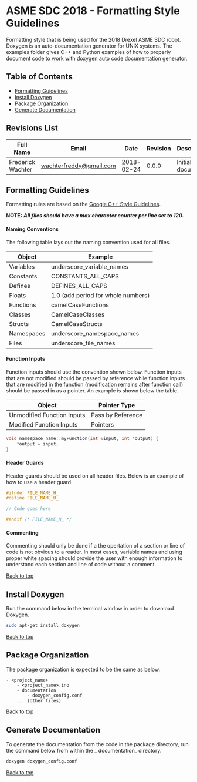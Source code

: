 # ASME SDC 2018 - Formatting Style Guidelines

Formatting style that is being used for the 2018 Drexel ASME SDC robot. Doxygen is an auto-documentation generator for 
UNIX systems. The examples folder gives C++ and Python examples of how to properly document code to work with doxygen 
auto code documentation generator. 

## Table of Contents
- [Formatting Guidelines](#format)
- [Install Doxygen](#install)
- [Package Organization](#organization)
- [Generate Documentation](#generate)

## Revisions List
Full Name | Email | Date | Revision | Description
--- | --- | --- | --- | ---
Frederick Wachter | wachterfreddy@gmail.com | 2018-02-24 | 0.0.0 | Initial document

<a id="format"/>

## Formatting Guidelines

Formatting rules are based on the [Google C++ Style Guidelines](https://google.github.io/styleguide/cppguide.html). 

**NOTE:** **_All files should have a max character counter per line set to 120._**

#### Naming Conventions

The following table lays out the naming convention used for all files. 

Object | Example
--- | ---
Variables | underscore_variable_names
Constants | CONSTANTS_ALL_CAPS
Defines | DEFINES_ALL_CAPS
Floats | 1.0 (add period for whole numbers)
Functions | camelCaseFunctions
Classes | CamelCaseClasses
Structs | CamelCaseStructs
Namespaces | underscore_namespace_names
Files | underscore_file_names

#### Function Inputs

Function inputs should use the convention shown below. Function inputs that are not modified should be passed by 
reference while function inputs that are modified in the function (modification remains after function call) should be 
passed in as a pointer. An example is shown below the table.

Object | Pointer Type
--- | ---
Unmodified Function Inputs | Pass by Reference
Modified Function Inputs | Pointers

```cpp
void namespace_name::myFunction(int &input, int *output) {
	*output = input;
}
```

#### Header Guards

Header guards should be used on all header files. Below is an example of how to use a header guard.

```cpp
#ifndef FILE_NAME_H_
#define FILE_NAME_H_

// Code goes here

#endif /* FILE_NAME_H_ */
```

#### Commenting

Commenting should only be done if a the opertation of a section or line of code is not obvious to a reader. In most 
cases, variable names and using proper white spacing should provide the user with enough information to understand 
each section and line of code without a comment.

[Back to top](#top)

<a id="install"/>

## Install Doxygen

Run the command below in the terminal window in order to download Doxygen.

```bash
sudo apt-get install doxygen
```

[Back to top](#top)

<a id="organization"/>

## Package Organization

The package organization is expected to be the same as below.

	- <project_name>
		- <project_name>.ino
		- documentation
			- doxygen_config.conf
		... (other files)

[Back to top](#top)

<a id="generate"/>

## Generate Documentation

To generate the documentation from the code in the package directory, run the command below from within the _
documentation_ directory.

```bash
doxygen doxygen_config.conf
```

[Back to top](#top)


